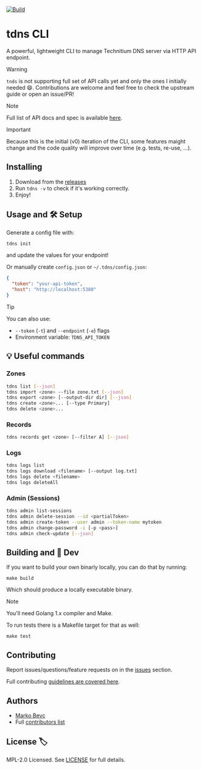 [![Build](https://github.com/mbevc1/tdns/actions/workflows/build.yaml/badge.svg)](https://github.com/mbevc1/tdns/actions/workflows/build.yaml)

# tdns CLI

A powerful, lightweight CLI to manage Technitium DNS server via HTTP API endpoint.

> [!WARNING]
`tnds` is not supporting full set of API calls yet and only the ones I initially
needed :smile:. Contributions are welcome and feel free to check the upstream
guide or open an issue/PR!

> [!NOTE]
Full list of API docs and spec is available [here](https://github.com/TechnitiumSoftware/DnsServer/blob/master/APIDOCS.md).

> [!IMPORTANT]
Because this is the initial (v0) iteration of the CLI, some features maight
change and the code quality will improve over time (e.g. tests, re-use, ...).

## Installing

1. Download from the [releases](https://github.com/mbevc1/tdns/releases)
2. Run `tdns -v` to check if it's working correctly.
3. Enjoy!

## Usage and 🛠 Setup

Generate a config file with:

```bash
tdns init
```

and update the values for your endpoint!

Or manually create `config.json` or `~/.tdns/config.json`:

```json
{
  "token": "your-api-token",
  "host": "http://localhost:5380"
}
```

> [!TIP]
You can also use:
- `--token` (`-t`) and `--endpoint` (`-e`) flags
- Environment variable: `TDNS_API_TOKEN`

## 💡 Useful commands

### Zones

```bash
tdns list [--json]
tdns import <zone> --file zone.txt [--json]
tdns export <zone> [--output-dir dir] [--json]
tdns create <zone>... [--type Primary]
tdns delete <zone>...
```

### Records

```bash
tdns records get <zone> [--filter A] [--json]
```

### Logs

```bash
tdns logs list
tdns logs download <filename> [--output log.txt]
tdns logs delete <filename>
tdns logs deleteAll
```

### Admin (Sessions)

```bash
tdns admin list-sessions
tdns admin delete-session --id <partialToken>
tdns admin create-token --user admin --token-name mytoken
tdns admin change-password -i [-p <pass>]
tdns admin check-update [--json]
```

## Building and 🧪 Dev

If you want to build your own binarly locally, you can do that by running:

```shell
make build
```

Which should produce a locally executable binary.

> [!NOTE]
You'll need Golang 1.x compiler and Make.

To run tests there is a Makefile target for that as well:

```shell
make test
```

## Contributing

Report issues/questions/feature requests on in the [issues](https://github.com/mbevc1/tdns/issues/new) section.

Full contributing [guidelines are covered here](.github/CONTRIBUTING.md).

## Authors

* [Marko Bevc](https://github.com/mbevc1)
* Full [contributors list](https://github.com/mbevc1/tdns/graphs/contributors)

## License 🏷

MPL-2.0 Licensed. See [LICENSE](LICENSE) for full details.
<!-- https://choosealicense.com/licenses/ -->

